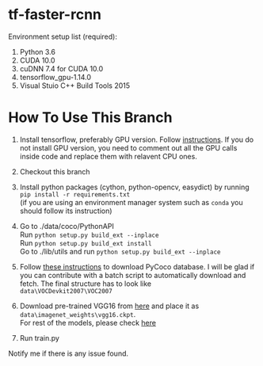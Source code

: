 # tf-faster-rcnn
Environment setup list (required):
1. Python 3.6
2. CUDA 10.0
3. cuDNN 7.4 for CUDA 10.0
4. tensorflow_gpu-1.14.0
5. Visual Stuio C++ Build Tools 2015

# How To Use This Branch
1. Install tensorflow, preferably GPU version. Follow [instructions]( https://www.tensorflow.org/install/install_windows). If you do not install GPU version, you need to comment out all the GPU calls inside code and replace them with relavent CPU ones.

2. Checkout this branch

3. Install python packages (cython, python-opencv, easydict) by running  
`pip install -r requirements.txt`   
(if you are using an environment manager system such as `conda` you should follow its instruction)

4. Go to  ./data/coco/PythonAPI  
Run `python setup.py build_ext --inplace`  
Run `python setup.py build_ext install`  
Go to ./lib/utils and run `python setup.py build_ext --inplace`

5. Follow [these instructions](https://github.com/rbgirshick/py-faster-rcnn#beyond-the-demo-installation-for-training-and-testing-models) to download PyCoco database.
I will be glad if you can contribute with a batch script to automatically download and fetch. The final structure has to look like  
`data\VOCDevkit2007\VOC2007`  

1. Download pre-trained VGG16 from [here](http://download.tensorflow.org/models/vgg_16_2016_08_28.tar.gz) and place it as `data\imagenet_weights\vgg16.ckpt`.  
For rest of the models, please check [here](https://github.com/tensorflow/models/tree/master/research/slim#pre-trained-models)

7. Run train.py

Notify me if there is any issue found.

